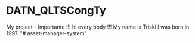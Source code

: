 # DATN_QLTSCongTy
My project -  Importante !!!
hi every body !!!
My name is Triski
I was born in 1997.
"# asset-manager-system" 
